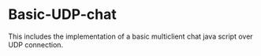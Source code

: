 # Basic-UDP-chat
This includes the implementation of a basic multiclient chat java script over UDP connection.
